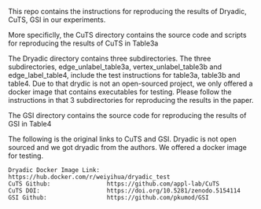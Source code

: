 This repo contains the instructions for reproducing the results of Dryadic, CuTS, GSI in our experiments. 

More specificlly, the CuTS directory contains the source code and scripts for reproducing the results of CuTS in Table3a

The Dryadic directory contains three subdirectories. The three subdirectories, edge_unlabel_table3a, vertex_unlabel_table3b and edge_label_table4, include the test instructions for table3a, table3b and table4. Due to that drydic is not an open-sourced project, we only offered a docker image that contains executables for testing. Please follow the instructions in that 3 subdirectories for reproducing the results in the paper. 

The GSI directory contains the source code for reproducing the results of GSI in Table4

The following is the original links to CuTS and GSI. 
Dryadic is not open sourced and we got dryadic from the authors. We offered a docker image for testing. 

    Dryadic Docker Image Link:  https://hub.docker.com/r/weiyihua/dryadic_test
    CuTS Github:                https://github.com/appl-lab/CuTS
    CuTS DOI:                   https://doi.org/10.5281/zenodo.5154114
    GSI Github:                 https://github.com/pkumod/GSI


